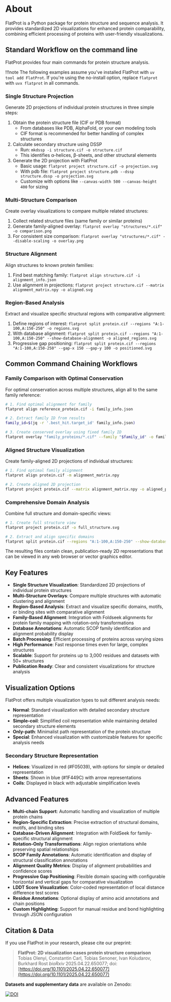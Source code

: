 <!--
 Copyright 2024 Rostlab.
 SPDX-License-Identifier: Apache-2.0
-->

# About

FlatProt is a Python package for protein structure and sequence analysis. It provides standardized 2D visualizations for enhanced protein comparability, combining efficient processing of proteins with user-friendly visualizations.

## Standard Workflow on the command line

FlatProt provides four main commands for protein structure analysis.

!!!note
The following examples assume you've installed FlatProt with `uv tool add FlatProt`. If you're using the no-install option, replace `flatprot` with `uvx flatprot` in all commands.

### Single Structure Projection

Generate 2D projections of individual protein structures in three simple steps:

1. Obtain the protein structure file (CIF or PDB format)
    - From databases like PDB, AlphaFold, or your own modeling tools
    - CIF format is recommended for better handling of complex structures
2. Calculate secondary structure using DSSP
    - Run: `mkdssp -i structure.cif -o structure.cif`
    - This identifies α-helices, β-sheets, and other structural elements
3. Generate the 2D projection with FlatProt
    - Basic usage: `flatprot project structure.cif -o projection.svg`
    - With pdb file: `flatprot project structure.pdb --dssp structure.dssp -o projection.svg`
    - Customize with options like `--canvas-width 500 --canvas-height 400` for sizing

### Multi-Structure Comparison

Create overlay visualizations to compare multiple related structures:

1. Collect related structure files (same family or similar proteins)
2. Generate family-aligned overlay: `flatprot overlay "structures/*.cif" -o comparison.png`
3. For consistent size comparison: `flatprot overlay "structures/*.cif" --disable-scaling -o overlay.png`

### Structure Alignment

Align structures to known protein families:

1. Find best matching family: `flatprot align structure.cif -i alignment_info.json`
2. Use alignment in projections: `flatprot project structure.cif --matrix alignment_matrix.npy -o aligned.svg`

### Region-Based Analysis

Extract and visualize specific structural regions with comparative alignment:

1. Define regions of interest: `flatprot split protein.cif --regions "A:1-100,A:150-250" -o regions.svg`
2. With database alignment: `flatprot split protein.cif --regions "A:1-100,A:150-250" --show-database-alignment -o aligned_regions.svg`
3. Progressive gap positioning: `flatprot split protein.cif --regions "A:1-100,A:150-250" --gap-x 150 --gap-y 100 -o positioned.svg`

## Common Command Chaining Workflows

### Family Comparison with Optimal Conservation

For optimal conservation across multiple structures, align all to the same family reference:

```bash
# 1. Find optimal alignment for family
flatprot align reference_protein.cif -i family_info.json

# 2. Extract family ID from results
family_id=$(jq -r '.best_hit.target_id' family_info.json)

# 3. Create conserved overlay using fixed family ID
flatprot overlay "family_proteins/*.cif" --family "$family_id" -o family_overlay.png
```

### Aligned Structure Visualization

Create family-aligned 2D projections of individual structures:

```bash
# 1. Find optimal family alignment
flatprot align protein.cif -m alignment_matrix.npy

# 2. Create aligned 2D projection
flatprot project protein.cif --matrix alignment_matrix.npy -o aligned_protein.svg
```

### Comprehensive Domain Analysis

Combine full structure and domain-specific views:

```bash
# 1. Create full structure view
flatprot project protein.cif -o full_structure.svg

# 2. Extract and align specific domains
flatprot split protein.cif --regions "A:1-100,A:150-250" --show-database-alignment -o domains.svg

```


The resulting files contain clean, publication-ready 2D representations that can be viewed in any web browser or vector graphics editor.

## Key Features

-   **Single Structure Visualization**: Standardized 2D projections of individual protein structures
-   **Multi-Structure Overlays**: Compare multiple structures with automatic clustering and alignment
-   **Region-Based Analysis**: Extract and visualize specific domains, motifs, or binding sites with comparative alignment
-   **Family-Based Alignment**: Integration with Foldseek alignments for protein family mapping with rotation-only transformations
-   **Database Annotations**: Automatic SCOP family identification and alignment probability display
-   **Batch Processing**: Efficient processing of proteins across varying sizes
-   **High Performance**: Fast response times even for large, complex structures
-   **Scalable**: Support for proteins up to 3,000 residues and datasets with 50+ structures
-   **Publication Ready**: Clear and consistent visualizations for structure analysis

## Visualization Options

FlatProt offers multiple visualization types to suit different analysis needs:

-   **Normal**: Standard visualization with detailed secondary structure representation
-   **Simple-coil**: Simplified coil representation while maintaining detailed secondary structure elements
-   **Only-path**: Minimalist path representation of the protein structure
-   **Special**: Enhanced visualization with customizable features for specific analysis needs

### Secondary Structure Representation

-   **Helices**: Visualized in red (#F05039), with options for simple or detailed representation
-   **Sheets**: Shown in blue (#1F449C) with arrow representations
-   **Coils**: Displayed in black with adjustable simplification levels

## Advanced Features

-   **Multi-chain Support**: Automatic handling and visualization of multiple protein chains
-   **Region-Specific Extraction**: Precise extraction of structural domains, motifs, and binding sites
-   **Database-Driven Alignment**: Integration with FoldSeek for family-specific structural alignment
-   **Rotation-Only Transformations**: Align region orientations while preserving spatial relationships
-   **SCOP Family Annotations**: Automatic identification and display of structural classification annotations
-   **Alignment Quality Metrics**: Display of alignment probabilities and confidence scores
-   **Progressive Gap Positioning**: Flexible domain spacing with configurable horizontal and vertical gaps for comparative visualization
-   **LDDT Score Visualization**: Color-coded representation of local distance difference test scores
-   **Residue Annotations**: Optional display of amino acid annotations and chain positions
-   **Custom Highlighting**: Support for manual residue and bond highlighting through JSON configuration

## Citation & Data

If you use FlatProt in your research, please cite our preprint:

> **FlatProt: 2D visualization eases protein structure comparison**
> Tobias Olenyi, Constantin Carl, Tobias Senoner, Ivan Koludarov, Burkhard Rost
> *bioRxiv* 2025.04.22.650077; doi: [https://doi.org/10.1101/2025.04.22.650077](https://doi.org/10.1101/2025.04.22.650077)

**Datasets and supplementary data** are available on Zenodo:

[![DOI](https://zenodo.org/badge/DOI/10.5281/zenodo.15697296.svg)](https://doi.org/10.5281/zenodo.15697296)
